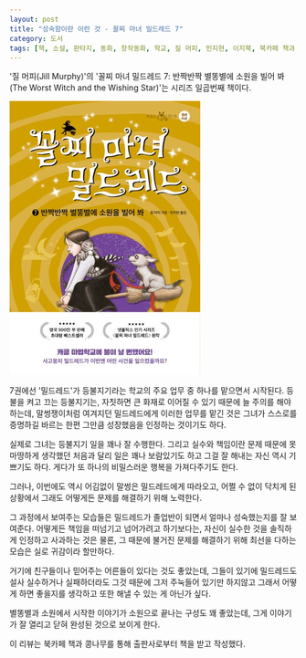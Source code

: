```yaml
---
layout: post
title: "성숙함이란 이런 것 - 꼴찌 마녀 밀드레드 7"
category: 도서
tags: [책, 소설, 판타지, 동화, 창작동화, 학교, 질 머피, 민지현, 이지북, 북카페 책과 콩나무, 서평]
---
```


'질 머피(Jill Murphy)'의
'꼴찌 마녀 밀드레드 7: 반짝반짝 별똥별에 소원을 빌어 봐(The Worst Witch and the Wishing Star)'는
시리즈 일곱번째 책이다.

![표지](/images/worst-witch-7-the-worst-witch-and-the-wishing-star-book-h480.jpg)

7권에선 '밀드레드'가 등불지기라는 학교의 주요 업무 중 하나를 맡으면서 시작된다.
등불을 켜고 끄는 등불지기는,
자칫하면 큰 화재로 이어질 수 있기 때문에 늘 주의를 해야하는데,
말썽쟁이처럼 여겨지던 밀드레드에게 이러한 업무를 맡긴 것은
그녀가 스스로를 증명하길 바르는 한편
그만큼 성장했음을 인정하는 것이기도 하다.

실제로 그녀는 등불지기 일을 꽤나 잘 수행한다.
그리고 실수와 책임이란 문제 때문에 못마땅하게 생각했던 처음과 달리
일은 꽤나 보람있기도 하고 그걸 잘 해내는 자신 역시 기쁘기도 하다.
게다가 또 하나의 비밀스러운 행복을 가져다주기도 한다.

그러나, 이번에도 역시 어김없이 말썽은 밀드레드에게 따라오고,
어쩔 수 없이 닥치게 된 상황에서
그래도 어떻게든 문제를 해결하기 위해 노력한다.

그 과정에서 보여주는 모습들은 밀드레드가 졸업반이 되면서 얼마나 성숙했는지를 잘 보여준다.
어떻게든 책임을 떠넘기고 넘어가려고 하기보다는,
자신이 실수한 것을 솔직하게 인정하고 사과하는 것은 물론,
그 때문에 불거진 문제를 해결하기 위해 최선을 다하는 모습은
실로 귀감이라 할만하다.

거기에 친구들이나 믿어주는 어른들이 있다는 것도 좋았는데,
그들이 있기에 밀드레드도 설사 실수하거나 실패하더라도
그것 때문에 그저 주눅들어 있기만 하지않고
그래서 어떻게 하면 좋을지를 생각하고 또한 해낼 수 있는 게 아닌가 싶다.

별똥별과 소원에서 시작한 이야기가 소원으로 끝나는 구성도 꽤 좋았는데,
그게 이야기가 잘 열리고 닫혀 완성된 것으로 보이게 한다.



<div class="im im-info">
이 리뷰는 북카페 책과 콩나무를 통해 출판사로부터 책을 받고 작성했다.
</div>
